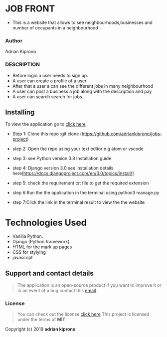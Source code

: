 # JOB FRONT
- This is a website that allows to see neighbourhoods,businesses and number of occupants in a neighbourhood

### Author

 Adrian Kiprono 

 ### DESCRIPTION
 - Before login a user needs to sign up.
 - A user can  create a profile of  a user
 - After that a user a can see the different jobs in many neighbourhood 
 - A user can post a business a job along with the description and pay
 - A user can search search for jobs


 
## Installing 

To view the application go to [click here](https://adriano-hood.herokuapp.com/ )

- Step 1: Clone this repo :git clone (https://github.com/adriankiprono/jobs-project)

- step 2: Open the repo using your text editor e.g atom or vscode

- step 3: see Python version 3.8 Installation guide

- step 4: Django version 3.0 see installation details here[https://docs.djangoproject.com/en/3.0/topics/install/]

- step 5: check the requirement txt file to get the required extension

- step 6:Run the the application in  the terminal using python3 manage.py

- step 7:Click the link in the terminal result to view the the website


# Technologies Used

- Vanilla Python.
- Django (Python framework)
- HTML for the mark up pages
- CSS for stylying
- javascript

## Support and contact details
>The application is an open-source product if you  want to improve it or in an event of a bug  contact this
> [email](tuimuradrian6@gmail.com) .
### License
>You can check out the license [click here](LICENSE)
This project is licensed under the terms of **MIT**

Copyright (c) 2019 **adrian  kiprono**
